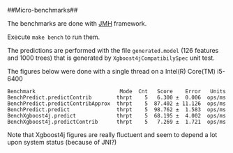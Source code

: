 ##Micro-benchmarks##

The benchmarks are done with [JMH](https://openjdk.java.net/projects/code-tools/jmh/) framework.

Execute `make bench` to run them.

The predictions are performed with the file `generated.model` (126 features and 1000 trees) that is generated by `Xgboost4jCompatibilySpec` unit test.

The figures below were done with a single thread on a Intel(R) Core(TM) i5-6400
```
Benchmark                           Mode  Cnt   Score    Error   Units
BenchPredict.predictContrib        thrpt    5   6.300 ±  0.006  ops/ms
BenchPredict.predictContribApprox  thrpt    5  87.402 ± 11.126  ops/ms
BenchPredict.predict               thrpt    5  98.762 ±  1.583  ops/ms
BenchXgboost4j.predict             thrpt    5  68.195 ±  4.002  ops/ms
BenchXgboost4j.predictContrib      thrpt    5   7.269 ±  1.721  ops/ms
```

Note that Xgboost4j figures are really fluctuent and seem to depend a lot upon system status (because of JNI?)


